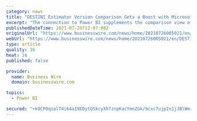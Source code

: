 ```yaml
---
category: news
title: "DESTINI Estimator Version Comparison Gets a Boost with Microsoft Power BI"
excerpt: "The connection to Power BI supplements the comparison view of DESTINI Estimator so users outside of the estimating software can access data necessary for better decision-making. Data from a ..."
publishedDateTime: 2021-07-26T12:07:00Z
originalUrl: "https://www.businesswire.com/news/home/20210726005021/en/DESTINI-Estimator-Version-Comparison-Gets-a-Boost-with-Microsoft-Power-BI"
webUrl: "https://www.businesswire.com/news/home/20210726005021/en/DESTINI-Estimator-Version-Comparison-Gets-a-Boost-with-Microsoft-Power-BI"
type: article
quality: 16
heat: 16
published: false

provider:
  name: Business Wire
  domain: businesswire.com

topics:
  - Power BI

secured: "+k0CPOqsolT4i64aI9EDytQSkcyXhfznpKacYmnZGk/9cxc7ujpIn1jJBlWmr0fuicrOxgJUoYp0mQrfXPGNQqlpqJtDyRqkczaxh6nd7jaqDdYgE2WfpEh7/Nt217BJvTrh9GpS+uVpIo8itRXH2COj2XZB/zC/6NZcItq4pYH6JzdMK8K7iYnQWfNdmLDQ3WNnu75wb28ZavmO/ro4VPPB1EWo9F6oafR//aLBvNaIs3LIOtMJNkiwOjRh6l6PzQGM9/J43O0tzBKR+wmN5V6Nag1yGkHUyT9OrbJKY/SeLYtvo6kftAi6K8iQEOndeXFzika4RYW4Df7PGL6T4rbWhmhEMRfRp4WGBq2zbB4=;Vxrp2wpCxaWKCJtxgTtTOg=="
---
```


